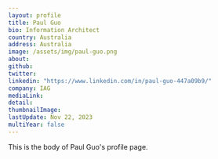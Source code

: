 ```yaml
---
layout: profile
title: Paul Guo
bio: Information Architect
country: Australia
address: Australia
image: /assets/img/paul-guo.png
about: 
github: 
twitter:
linkedin: "https://www.linkedin.com/in/paul-guo-447a09b9/"
company: IAG
mediaLink:
detail: 
thumbnailImage:
lastUpdate: Nov 22, 2023
multiYear: false
---
```


This is the body of Paul Guo's profile page.
